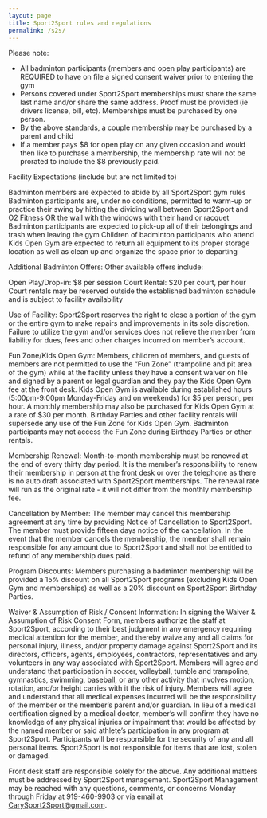 ```yaml
---
layout: page
title: Sport2Sport rules and regulations
permalink: /s2s/
---
```


Please note:
- All badminton participants (members and open play participants) are REQUIRED to have on file a signed consent waiver prior to entering the gym
- Persons covered under Sport2Sport memberships must share the same last name and/or share the same address. Proof must be provided (ie drivers license, bill, etc). Memberships must be purchased by one person.
- By the above standards, a couple membership may be purchased by a parent and child
- If a member pays $8 for open play on any given occasion and would then like to purchase a membership, the membership rate will not be prorated to include the $8 previously paid.

Facility Expectations (include but are not limited to)

Badminton members are expected to abide by all Sport2Sport gym rules
Badminton participants are, under no conditions, permitted to warm-up or practice their swing by hitting the dividing wall between Sport2Sport and O2 Fitness OR the wall with the windows with their hand or racquet
Badminton participants are expected to pick-up all of their belongings and trash when leaving the gym
Children of badminton participants who attend Kids Open Gym are expected to return all equipment to its proper storage location as well as clean up and organize the space prior to departing

Additional Badminton Offers: Other available offers include:

Open Play/Drop-in: $8 per session
Court Rental: $20 per court, per hour
Court rentals may be reserved outside the established badminton schedule and is subject to facility availability

Use of Facility: Sport2Sport reserves the right to close a portion of the gym or the entire gym to make repairs and improvements in its sole discretion.
Failure to utilize the gym and/or services does not relieve the member from liability for dues, fees and other charges incurred on member’s account.

Fun Zone/Kids Open Gym: Members, children of members, and guests of members are not permitted to use the “Fun Zone” (trampoline and pit area of the gym) while at the facility unless they have a consent waiver on file and signed by a parent or legal guardian and they pay the Kids Open Gym fee at the front desk. Kids Open Gym is available during established hours (5:00pm-9:00pm Monday-Friday and on weekends) for $5 per person, per hour. A monthly membership may also be purchased for Kids Open Gym at a rate of $30 per month.
Birthday Parties and other facility rentals will supersede any use of the Fun Zone for Kids Open Gym. Badminton participants may not access the Fun Zone during Birthday Parties or other rentals.

Membership Renewal: Month-to-month membership must be renewed at the end of every thirty day period. It is the member’s responsibility to renew their membership in person at the front desk or over the telephone as there is no auto draft associated with Sport2Sport memberships. The renewal rate will run as the original rate - it will not differ from the monthly membership fee.

Cancellation by Member:  The member may cancel this membership agreement at any time by providing Notice of Cancellation to Sport2Sport.  The member must provide fifteen days notice of the cancellation. In the event that the member cancels the membership, the member shall remain responsible for any amount due to Sport2Sport and shall not be entitled to refund of any membership dues paid.

Program Discounts: Members purchasing a badminton membership will be provided a 15% discount on all Sport2Sport programs (excluding Kids Open Gym and memberships) as well as a 20% discount on Sport2Sport Birthday Parties.

Waiver & Assumption of Risk / Consent Information: In signing the Waiver & Assumption of Risk Consent Form, members authorize the staff at Sport2Sport, according to their best judgment in any emergency requiring medical attention for the member, and thereby waive any and all claims for personal injury, illness, and/or property damage against Sport2Sport and its directors, officers, agents, employees, contractors, representatives and any volunteers in any way associated with Sport2Sport. Members will agree and understand that participation in soccer, volleyball, tumble and trampoline, gymnastics, swimming, baseball, or any other activity that involves motion, rotation, and/or height carries with it the risk of injury. Members will agree and understand that all medical expenses incurred will be the responsibility of the member or the member’s parent and/or guardian. In lieu of a medical certification signed by a medical doctor, member’s will confirm they have no knowledge of any physical injuries or impairment that would be affected by the named member or said athlete’s participation in any program at Sport2Sport. Participants will be responsible for the security of any and all personal items. Sport2Sport is not responsible for items that are lost, stolen or damaged.

Front desk staff are responsible solely for the above. Any additional matters must be addressed by Sport2Sport management. Sport2Sport Management may be reached with any questions, comments, or concerns Monday through Friday at 919-460-9903 or via email at CarySport2Sport@gmail.com.
